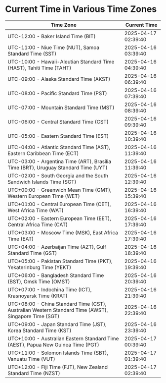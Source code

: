 # Current Time in Various Time Zones

| Time Zone | Current Time |
|-----------|--------------|
| UTC-12:00 - Baker Island Time (BIT) | 2025-04-17 02:39:40 |
| UTC-11:00 - Niue Time (NUT), Samoa Standard Time (SST) | 2025-04-16 03:39:40 |
| UTC-10:00 - Hawaii-Aleutian Standard Time (HAST), Tahiti Time (TAHT) | 2025-04-16 04:39:40 |
| UTC-09:00 - Alaska Standard Time (AKST) | 2025-04-16 06:39:40 |
| UTC-08:00 - Pacific Standard Time (PST) | 2025-04-16 07:39:40 |
| UTC-07:00 - Mountain Standard Time (MST) | 2025-04-16 08:39:40 |
| UTC-06:00 - Central Standard Time (CST) | 2025-04-16 09:39:40 |
| UTC-05:00 - Eastern Standard Time (EST) | 2025-04-16 10:39:40 |
| UTC-04:00 - Atlantic Standard Time (AST), Eastern Caribbean Time (ECT) | 2025-04-16 11:39:40 |
| UTC-03:00 - Argentina Time (ART), Brasília Time (BRT), Uruguay Standard Time (UYT) | 2025-04-16 11:39:40 |
| UTC-02:00 - South Georgia and the South Sandwich Islands Time (SGT) | 2025-04-16 12:39:40 |
| UTC±00:00 - Greenwich Mean Time (GMT), Western European Time (WET) | 2025-04-16 15:39:40 |
| UTC+01:00 - Central European Time (CET), West Africa Time (WAT) | 2025-04-16 16:39:40 |
| UTC+02:00 - Eastern European Time (EET), Central Africa Time (CAT) | 2025-04-16 17:39:40 |
| UTC+03:00 - Moscow Time (MSK), East Africa Time (EAT) | 2025-04-16 17:39:40 |
| UTC+04:00 - Azerbaijan Time (AZT), Gulf Standard Time (GST) | 2025-04-16 18:39:40 |
| UTC+05:00 - Pakistan Standard Time (PKT), Yekaterinburg Time (YEKT) | 2025-04-16 19:39:40 |
| UTC+06:00 - Bangladesh Standard Time (BST), Omsk Time (OMST) | 2025-04-16 20:39:40 |
| UTC+07:00 - Indochina Time (ICT), Krasnoyarsk Time (KRAT) | 2025-04-16 21:39:40 |
| UTC+08:00 - China Standard Time (CST), Australian Western Standard Time (AWST), Singapore Time (SGT) | 2025-04-16 22:39:40 |
| UTC+09:00 - Japan Standard Time (JST), Korea Standard Time (KST) | 2025-04-16 23:39:40 |
| UTC+10:00 - Australian Eastern Standard Time (AEST), Papua New Guinea Time (PGT) | 2025-04-17 00:39:40 |
| UTC+11:00 - Solomon Islands Time (SBT), Vanuatu Time (VUT) | 2025-04-17 01:39:40 |
| UTC+12:00 - Fiji Time (FJT), New Zealand Standard Time (NZST) | 2025-04-17 02:39:40 |
